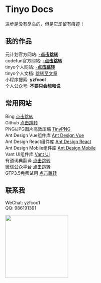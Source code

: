 # Tinyo Docs
<!-- # 关于我

## tinyo

- tiny - 小
- o - 黑

大家好，我是tinyo。 -->

<!-- 诞生于1997, 喜欢唱, 不喜欢跳和rap的潮汕男孩。 -->

<!-- ## slogan -->
进步是没有尽头的，但是它却留有痕迹！

<!-- **运动不止，生生不息。昂首向前，学无止境。**<br>
记录学习，记录问题，进步是没有尽头的，但是它却留有痕迹！

在这里，我会以板块划分，同时留下我生活的痕迹，项目的痕迹，遇到困难的窘境。<br>
等我回过头来看时，会发现其内涵是如此饱满，填满我的生活。 -->

## 我的作品

元计划官方网站: [-**点击跳转**](http://www.yuanjihua.art)<br>
codefun官方网站:  [-**点击跳转**](https://www.code.fun)<br>
tinyo个人网站:  [-**点击跳转**](http://43.139.113.7:81/)<br>
tinyo个人文档: [跳转至文章](http://43.139.113.7:89/article/)<br>
小程序搜索: **yzfcool**<br>
个人公众号: **不要只会想和说**

## 常用网站
Bing [点击跳转](https://cn.bing.com/?FORM=BEHPTB)<br>
Github [点击跳转](https://github.com/)<br>
PNG/JPG图片高效压缩 [TinyPNG](https://tinypng.com/)<br>
Ant Design Vue组件库 [Ant Design Vue](https://www.antdv.com/components/icon-cn)<br>
Ant Design React组件库 [Ant Design React](https://4x.ant.design/components/overview-cn/)<br>
Ant Design Mobile组件库 [Ant Design Mobile](https://mobile.ant.design/zh/guide/quick-start/)<br>
Vant UI组件库 [Vant UI](https://vant-contrib.gitee.io/vant/#/zh-CN)<br>
有道词典翻译 [点击跳转](https://fanyi.youdao.com/index.html#/)<br>
微信公众平台 [点击跳转](https://mp.weixin.qq.com/)<br>
GTP3.5免费试用 [点击跳转](https://chat.wuguokai.cn/)


## 联系我

WeChat: yzfcoo1<br>
QQ: 986191391<br>

<img width="200" src="http://43.139.113.7:81/img/tinyo.JPG" alt="" />


<!-- ## 一段很喜欢的歌词

微风需要竹林 溪流需要蜻蜓<br>
消愁般的离开需要片片浮萍<br>
记得那年的雨季 回忆里特安静<br>
哭过后的决定 是否还能进行<br>
我傻傻等待 傻傻等春暖花开<br>
等终等于等明等白 等爱情回来<br>
青春属于表白 阳光属于窗台<br>
而我想我属于一个拥有你的未来<br>

纸上的彩虹 用素描画的钟<br>
我还在修改 回忆之中你的笑容<br>
该怎么去形容 为思念酝酿的痛<br>
夜空霓虹 都是我不要的繁荣<br>
或许去趟沙滩 或许去看看夕阳<br>
或许任何一个可以想心事的地方<br>
情绪在咖啡馆 被调成一篇文章<br>
彻底爱上你如诗一般透明的泪光 -->
